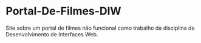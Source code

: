 # Portal-De-Filmes-DIW
Site sobre um portal de filmes não funcional como trabalho da disciplina de Desenvolvimento de Interfaces Web.
